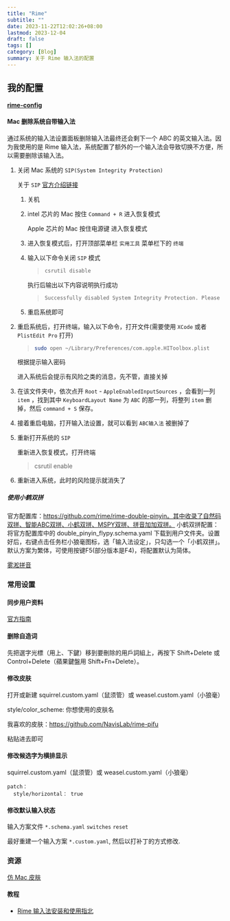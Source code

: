 ```yaml
---
title: "Rime"
subtitle: ""
date: 2023-11-22T12:02:26+08:00
lastmod: 2023-12-04
draft: false
tags: []
category: [Blog]
summary: 关于 Rime 输入法的配置
---
```


## 我的配置

**[rime-config](https://github.com/huyixi/rime-config)**
#### Mac 删除系统自带输入法

通过系统的输入法设置面板删除输入法最终还会剩下一个 ABC 的英文输入法。因为我使用的是 Rime 输入法，系统配置了额外的一个输入法会导致切换不方便，所以需要删除该输入法。

1. 关闭 Mac 系统的 `SIP(System Integrity Protection)` 

   关于 `SIP` [官方介绍链接](https://developer.apple.com/documentation/security/disabling_and_enabling_system_integrity_protection)

   1. 关机

   2. intel 芯片的 Mac 按住 `Command + R` 进入恢复模式

      Apple 芯片的 Mac 按住电源键 进入恢复模式

   3. 进入恢复模式后，打开顶部菜单栏  `实用工具`  菜单栏下的  `终端`

   4. 输入以下命令关闭 `SIP` 模式

      >```bash
      >csrutil disable
      >```

      执行后输出以下内容说明执行成功

      >```bash
      >Successfully disabled System Integrity Protection. Please restart the machine for the changes to take effect.
      >```

   5. 重启系统即可

2. 重启系统后，打开终端，输入以下命令，打开文件(需要使用 `XCode` 或者 `PlistEdit Pro` 打开)

   >```bash
   >sudo open ~/Library/Preferences/com.apple.HIToolbox.plist
   >```

   根据提示输入密码

   进入系统后会提示有风险之类的消息，先不管，直接关掉

3. 在该文件夹中，依次点开 `Root` - `AppleEnabledInputSources` ，会看到一列 `item` ，找到其中 `KeyboardLayout Name` 为 `ABC` 的那一列，将整列 `item` 删掉，然后 `command + S` 保存。

4. 接着重启电脑，打开输入法设置，就可以看到 `ABC输入法` 被删掉了

5. 重新打开系统的 `SIP`

   重新进入恢复模式，打开终端

   >csrutil enable

6. 重新进入系统，此时的风险提示就消失了

##### 使用小鹤双拼

官方配置库：https://github.com/rime/rime-double-pinyin。其中收录了自然码双拼、智能ABC双拼、小鹤双拼、MSPY双拼、拼音加加双拼。
小鹤双拼配置：将官方配置库中的 double_pinyin_flypy.schema.yaml 下载到用户文件夹。设置好后，右键点击任务栏小狼毫图标，选「输入法设定」，只勾选一个「小鹤双拼」。默认方案为繁体，可使用按键F5(部分版本是F4)，将配置默认为简体。



[雾淞拼音](https://dvel.me/posts/rime-ice/#%e5%9f%ba%e6%9c%ac%e5%a5%97%e8%b7%af)

### 常用设置

#### 同步用户资料

[官方指南](https://github.com/rime/home/wiki/UserGuide#%E5%90%8C%E6%AD%A5%E7%94%A8%E6%88%B6%E8%B3%87%E6%96%99)

#### 删除自造词

先把選字光標（用上、下鍵）移到要刪除的用戶詞組上，再按下 Shift+Delete 或 Control+Delete（蘋果鍵盤用 Shift+Fn+Delete）。

#### 修改皮肤

打开或新建 squirrel.custom.yaml（鼠须管）或 weasel.custom.yaml（小狼毫）

style/color_scheme: 你想使用的皮肤名

我喜欢的皮肤：https://github.com/NavisLab/rime-pifu

粘贴进去即可

#### 修改候选字为横排显示

squirrel.custom.yaml（鼠须管）或 weasel.custom.yaml（小狼毫）

```
patch：
  style/horizontal： true
```

#### 修改默认输入状态

输入方案文件 `*.schema.yaml`  `switches` `reset`

最好重建一个输入方案 `*.custom.yaml`, 然后以打补丁的方式修改.

### 资源

[仿 Mac 皮肤](https://github.com/NavisLab/rime-pifu)

#### 教程

- [Rime 输入法安装和使用指北](https://blog.mikelyou.com/2020/07/31/rime-input/#:~:text=2.1%20%E5%80%99%E9%80%89%E8%AF%8D%E6%95%B0%E9%87%8F,%E6%95%B0%E5%AD%971~9%E5%92%8C0%E3%80%82)
